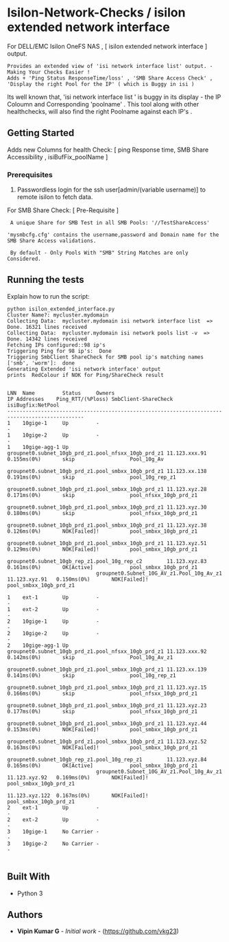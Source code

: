 

# Isilon-Network-Checks /  isilon extended network interface 

For DELL/EMC Isilon OneFS NAS , [ isilon extended network interface ]  output. 
```
Provides an extended view of 'isi network interface list' output. - Making Your Checks Easier ! 
Adds + 'Ping Status ResponseTime/loss' , 'SMB Share Access Check' , 'Display the right Pool for the IP' ( which is Buggy in isi )
```
Its well known that, 'isi network interface list ' is  buggy in its display - the IP Coloumn and Corresponding 'poolname' . 
This tool along with other healthchecks, will also find the right Poolname against each IP's .

## Getting Started


Adds new Columns for health Check: [ ping Response time, SMB Share Accessibility , isiBufFix_poolName ]


 

### Prerequisites

1) Passwordless login for the ssh user[admin/(variable username)] to remote isilon to fetch data. 

For SMB Share Check: [ Pre-Requisite ]

     A unique Share for SMB Test in all SMB Pools: '//TestShareAccess' 
     
    'mysmbcfg.cfg' contains the username,password and Domain name for the SMB Share Access validations.
    
     By default - Only Pools With "SMB" String Matches are only Considered.



## Running the tests

Explain how to run the script:
```
python isilon_extended_interface.py
Cluster Name?: mycluster.mydomain
Collecting Data:  mycluster.mydomain isi network interface list  => Done. 16321 lines received
Collecting Data:  mycluster.mydomain isi network pools list -v  => Done. 14342 lines received
Fetching IPs configured::98 ip's
Triggering Ping for 98 ip's:  Done
Triggering SmbClient ShareCheck for SMB pool ip's matching names ['smb', 'worm']:  done
Generating Extended 'isi network interface' output
prints  RedColour if NOK for Ping/ShareCheck result


LNN  Name         Status     Owners                                              IP Addresses    Ping_RTT/(%Ploss) SmbClient-ShareCheck  isiBugfix:NetPool
-----------------------------------------------------------------------------------------------
1    10gige-1     Up         -                                                   -
1    10gige-2     Up         -                                                   -
1    10gige-agg-1 Up         groupnet0.subnet_10gb_prd_z1.pool_nfsxx_10gb_prd_z1 11.123.xxx.91   0.155ms(0%)       skip                  Pool_10g_Av
                             groupnet0.subnet_10gb_prd_z1.pool_smbxx_10gb_prd_z1 11.123.xx.138   0.191ms(0%)       skip                  pool_10g_rep_z1
                             groupnet0.subnet_10gb_prd_z1.pool_smbxx_10gb_prd_z1 11.123.xyz.28   0.171ms(0%)       skip                  pool_nfsxx_10gb_prd_z1
                             groupnet0.subnet_10gb_prd_z1.pool_smbxx_10gb_prd_z1 11.123.xyz.30   0.180ms(0%)       skip                  pool_nfsxx_10gb_prd_z1
                             groupnet0.subnet_10gb_prd_z1.pool_smbxx_10gb_prd_z1 11.123.xyz.38   0.126ms(0%)       NOK[Failed]!          pool_smbxx_10gb_prd_z1
                             groupnet0.subnet_10gb_prd_z1.pool_smbxx_10gb_prd_z1 11.123.xyz.51   0.129ms(0%)       NOK[Failed]!          pool_smbxx_10gb_prd_z1
                             groupnet0.subnet_10gb_rep_z1.pool_10g_rep_c2        11.123.xyz.83   0.161ms(0%)       OK[Active]            pool_smbxx_10gb_prd_z1
                             groupnet0.Subnet_10G_AV_z1.Pool_10g_Av_z1           11.123.xyz.91   0.150ms(0%)       NOK[Failed]!          pool_smbxx_10gb_prd_z1
																    
1    ext-1        Up         -                                                   -
1    ext-2        Up         -                                                   -
2    10gige-1     Up         -                                                   -
2    10gige-2     Up         -                                                   -
2    10gige-agg-1 Up         groupnet0.subnet_10gb_prd_z1.pool_nfsxx_10gb_prd_z1 11.123.xxx.92   0.142ms(0%)       skip                  Pool_10g_Av_z1
                             groupnet0.subnet_10gb_prd_z1.pool_smbxx_10gb_prd_z1 11.123.xx.139   0.141ms(0%)       skip                  pool_10g_rep_z1
                             groupnet0.subnet_10gb_prd_z1.pool_smbxx_10gb_prd_z1 11.123.xyz.15   0.166ms(0%)       skip                  pool_nfsxx_10gb_prd_z1
                             groupnet0.subnet_10gb_prd_z1.pool_smbxx_10gb_prd_z1 11.123.xyz.23   0.177ms(0%)       skip                  pool_nfsxx_10gb_prd_z1
                             groupnet0.subnet_10gb_prd_z1.pool_smbxx_10gb_prd_z1 11.123.xyz.44   0.153ms(0%)       NOK[Failed]!          pool_smbxx_10gb_prd_z1
                             groupnet0.subnet_10gb_prd_z1.pool_smbxx_10gb_prd_z1 11.123.xyz.52   0.163ms(0%)       NOK[Failed]!          pool_smbxx_10gb_prd_z1
                             groupnet0.subnet_10gb_rep_z1.pool_10g_rep_z1        11.123.xyz.84   0.165ms(0%)       OK[Active]            pool_smbxx_10gb_prd_z1
                             groupnet0.Subnet_10G_AV_z1.Pool_10g_Av_z1           11.123.xyz.92   0.169ms(0%)       NOK[Failed]!          pool_smbxx_10gb_prd_z1
                                                                                 11.123.xyz.122  0.167ms(0%)       NOK[Failed]!          pool_smbxx_10gb_prd_z1
2    ext-1        Up         -                                                   -
2    ext-2        Up         -                                                   -
3    10gige-1     No Carrier -                                                   -
3    10gige-2     No Carrier -                                                   -


```



## Built With

* Python 3

## Authors

* **Vipin Kumar G** - *Initial work* - (https://github.com/vkg23)
